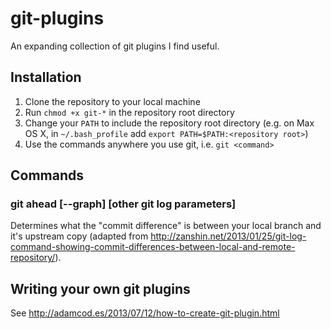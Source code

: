git-plugins
===========

An expanding collection of git plugins I find useful.


## Installation

1. Clone the repository to your local machine
1. Run `chmod +x git-*` in the repository root directory
1. Change your `PATH` to include the repository root directory (e.g. on Max OS X, in `~/.bash_profile` add `export PATH=$PATH:<repository root>`)
1. Use the commands anywhere you use git, i.e. `git <command>`


## Commands

### git ahead [--graph] [other git log parameters]

Determines what the "commit difference" is between your local branch and it's upstream copy (adapted from http://zanshin.net/2013/01/25/git-log-command-showing-commit-differences-between-local-and-remote-repository/).


## Writing your own git plugins

See http://adamcod.es/2013/07/12/how-to-create-git-plugin.html